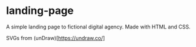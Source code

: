 # landing-page
A simple landing page to fictional digital agency. Made with HTML and CSS.

SVGs from (unDraw)[https://undraw.co/]
